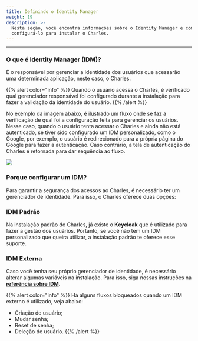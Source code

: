 ```yaml
---
title: Definindo o Identity Manager
weight: 19
description: >-
  Nesta seção, você encontra informações sobre o Identity Manager e como
  configurá-lo para instalar o Charles.
---
```


---

### O que é Identity Manager \(IDM\)?

É o responsável por gerenciar a identidade dos usuários que acessarão uma determinada aplicação, neste caso, o Charles.

{{% alert color="info" %}}
Quando o usuário acessa o Charles, é verificado qual gerenciador responsável foi configurado durante a instalação para fazer a validação da identidade do usuário. 
{{% /alert %}}

No exemplo da imagem abaixo, é ilustrado um fluxo onde se faz a verificação de qual foi a configuração feita para gerenciar os usuários. Nesse caso, quando o usuário tenta acessar o Charles e ainda não está autenticado, se tiver sido configurado um IDM personalizado, como o Google, por exemplo, o usuário é redirecionado para a própria página do Google para fazer a autenticação. Caso contrário, a tela de autenticação do Charles é retornada para dar sequência ao fluxo.

![](/docs-charles/untitled-diagram-1-.png)

### Porque configurar um IDM?

Para garantir a segurança dos acessos ao Charles, é necessário ter um gerenciador de identidade. Para isso, o Charles oferece duas opções:

### IDM Padrão

Na instalação padrão do Charles, já existe o **Keycloak** que é utilizado para fazer a gestão dos usuários. Portanto, se você não tem um IDM personalizado que queira utilizar, a instalação padrão te oferece esse suporte.

### IDM Externa

Caso você tenha seu próprio gerenciador de identidade, é necessário alterar algumas variáveis na instalação. Para isso, siga nossas instruções na [**referência sobre IDM**](../../../referencia/identity-manager).

{{% alert color="info" %}}
Há alguns fluxos bloqueados quando um IDM externo é utilizado, veja abaixo: 

* Criação de usuário;
* Mudar senha;
* Reset de senha; 
* Deleção de usuário. 
{{% /alert %}}
